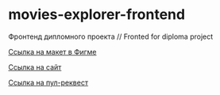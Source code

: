 # movies-explorer-frontend
Фронтенд дипломного проекта // Fronted for diploma project


[Ссылка на макет в Фигме](https://drive.google.com/drive/folders/1OFROUnXZKQvoaR4yGTWd1K7OsoRrQBRe?usp=sharing)

[Ссылка на сайт](https://movies-explorer.yandex.nomoredomains.club/)

[Ссылка на пул-реквест](https://github.com/emoxowa/movies-explorer-frontend/pull/2#issue-1524536654)
